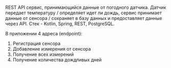 REST API сервис, принимающийся данные от погодного датчика.
Датчик передает температуру / определяет идет ли дождь, сервис принимает данные от сенсора / сохраняет в базу данных и предоставляет данные через API. 
Стек - Kotlin, Spring, REST, PostgreSQL.

В приложении 4 адреса (endpoint):
1) Регистрация сенсора
2) Добавление измерения от сенсора
3) Получение всех измерений
4) Получение количества дождливых дней